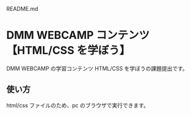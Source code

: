 README.md

# DMM WEBCAMP コンテンツ【HTML/CSS を学ぼう】

DMM WEBCAMP の学習コンテンツ HTML/CSS を学ぼうの課題提出です。

## 使い方

html/css ファイルのため、pc のブラウザで実行できます。
